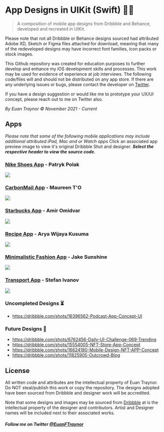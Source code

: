 # App Designs in UIKit (Swift) 🚀🎨
> A composition of mobile app designs from Dribbble and Behance, developed and recreated in UIKit.

Please note that not all Dribbble or Behance designs sourced had attributed Adobe XD, Sketch or Figma files attached for download, meaning that many of the redeveloped designs may have incorrect font families, icon packs or stock images. 

This Github repository was created for education purposes to further develop and enhance my iOS development skills and processes. This work may be used for evidence of experience at job interviews. The following code/files will and should not be distributed on any app store. If there are any underlying issues or bugs, please contact the developer on [Twitter](https://twitter.com/EuanFTraynor).

If you have a design suggestion or would like me to prototype your UX/UI concept, please reach out to me on Twitter also.

*By Euan Traynor © November 2021 - Current*

## Apps

*Please note that some of the following mobile applications may include additional attributed iPad, Mac and or Watch apps* Click an associated app preview image to view it's original Dribbble Shot and designer. ***Select the respective header to view the source code.***

### [Nike Shoes App](https://github.com/efalloon/Swift-Designs/tree/main/apps/Nike%20Shoe%20App) - Patryk Polak 
<a href="https://dribbble.com/shots/10173177-Shoes-App"><img src="https://cdn.dribbble.com/users/2459704/screenshots/10173177/media/8819104a668fdc1cc0c76c6249ee1e06.png?compress=1&resize=1200x900"/></a>

### [CarbonMail App](https://github.com/efalloon/Swift-Designs/tree/main/apps/CarbonMail) - Maureen T'O 
<a href="https://dribbble.com/shots/15776009-CarbonMail-The-email-inbox-cleaning-app"><img src="https://cdn.dribbble.com/users/5324583/screenshots/15776009/media/ce1ed0b2cd5b7e49fc6ad1a743028e61.png?compress=1&resize=1200x900"/></a>

### [Starbucks App](https://github.com/efalloon/Swift-Designs/tree/main/apps/Starbucks) - Amir Omidvar
<a href="https://dribbble.com/shots/14854794-Starbucks-app-UI-concept"><img src="https://cdn.dribbble.com/users/5743466/screenshots/14854794/media/171bbaa515c028fe05e662cf593e0f37.png?compress=1&resize=1200x900"/></a>

### [Recipe App](https://github.com/efalloon/Swift-Designs/tree/main/apps/Recipe%20App) - Arya Wijaya Kusuma
<a href="https://dribbble.com/shots/15921850-Recipe-App"><img src="https://cdn.dribbble.com/users/4601337/screenshots/15921850/media/bc65528b8834d60724f75868d5c9fc27.png?compress=1&resize=1600x1200"/></a>

### [Minimalistic Fashion App](https://github.com/efalloon/Swift-Designs/tree/main/apps/Designer%20Clothes) - Jake Sunshine
<a href="https://dribbble.com/shots/16393324-Minimalist-Designers-Categories-Page-Exploration-eCommerce"><img src="https://cdn.dribbble.com/users/618212/screenshots/16393324/media/0cded4f584606f784022cac0793e09fa.png?compress=1&resize=1200x900"/></a>

### [Transport App](https://github.com/efalloon/Swift-Designs/tree/main/apps/Transport%20App) - Stefan Ivanov
<a href="https://dribbble.com/shots/7749222-Full-Transport-Service"><img src="https://cdn.dribbble.com/users/2457960/screenshots/7749222/media/005f0b60515c24fbc168d4b5484a8860.png?compress=1&resize=1200x900"/></a>

<!--### [Hey App](github) - Name-->
<!--<a href="dribbble"><img src="image"/></a>-->

### Uncompleted Designs ⏳
- https://dribbble.com/shots/16396562-Podcast-App-Concept-UI

### Future Designs 🔮
- https://dribbble.com/shots/6762456-Daily-UI-Challenge-069-Trending
- https://dribbble.com/shots/15554005-NFT-Store-App-Concept
- https://dribbble.com/shots/16624180-Mobile-Design-NFT-APP-Concept
- https://dribbble.com/shots/11825905-Outcrowd-Blog

## License
All written code and attributes are the intellectual property of Euan Traynor. Do NOT steal/publish this work or copy the repository. The designs adopted have been sourced from Dribbble and designer work will be accredited.

Note that some designs and images may be sourced from [Dribbble](https://dribbble.com/) at is the intellectual property of the designer and contributors. Artist and Designer names will be included next to their associated works.

##### Follow me on Twitter [@EuanFTraynor](https://twitter.com/EuanFTraynor)
